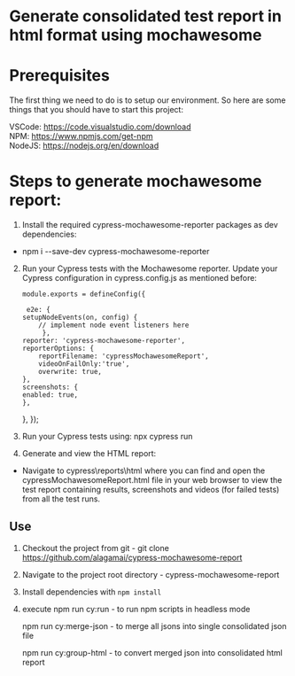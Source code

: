 # Generate consolidated test report in html format  using mochawesome 

# Prerequisites

The first thing we need to do is to setup our environment. So here are some things that you should have to start this project:

VSCode: https://code.visualstudio.com/download </br>
NPM: https://www.npmjs.com/get-npm </br>
NodeJS: https://nodejs.org/en/download

# Steps to generate mochawesome report:
  1. Install the required cypress-mochawesome-reporter packages as dev dependencies:

   - npm i --save-dev cypress-mochawesome-reporter 

 2. Run your Cypress tests with the Mochawesome reporter. Update your Cypress configuration in cypress.config.js as mentioned before:

     	module.exports = defineConfig({
     
	     e2e: {
   	 	setupNodeEvents(on, config) {
      		// implement node event listeners here
    	     },
    	reporter: 'cypress-mochawesome-reporter',
    	reporterOptions: {
			reportFilename: 'cypressMochawesomeReport',
			videoOnFailOnly:'true',
			overwrite: true,
		},
    	screenshots: {
		enabled: true,
    	},
  	},
	});

3. Run your Cypress tests using: npx cypress run

4. Generate and view the HTML report:

- Navigate to cypress\reports\html where you can find and open the cypressMochawesomeReport.html file in your web browser to view the test report containing results, screenshots and videos (for failed tests) from all the test runs.



## Use

1. Checkout the project from git - git clone https://github.com/alagamai/cypress-mochawesome-report
2. Navigate to the project root directory - cypress-mochawesome-report
3. Install dependencies with `npm install` 
4. execute 
   npm run cy:run - to run npm scripts in headless mode 
   
   npm run cy:merge-json - to merge all jsons into single consolidated json file
   
   npm run cy:group-html - to convert merged json into consolidated html report   
    

